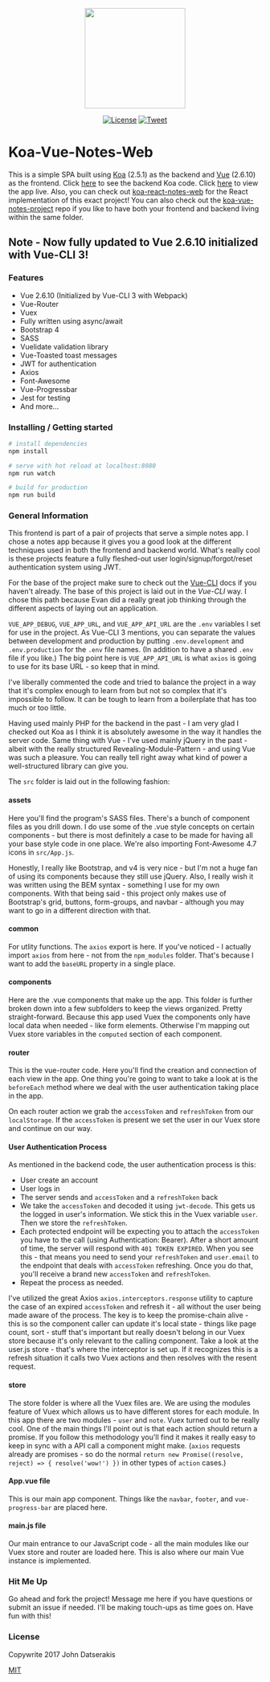 <p align="center"><a href="https://koa-vue-notes-web.innermonkdesign.com/" target="_blank"><img width="200" src="./public/koa-vue-notes-icon.png"></a></p>

<p align="center">
  <a href="http://opensource.org/licenses/MIT"><img src="https://img.shields.io/badge/license-MIT-blue.svg" alt="License"></a>
  <a href="https://twitter.com/intent/tweet?url=https%3A%2F%2Fgithub.com%2Fjohndatserakis%2Fkoa-vue-notes-web&text=Check%20out%20koa-vue-notes-web%20on%20GitHub&via=innermonkdesign">
  <img src="https://img.shields.io/twitter/url/https/github.com/johndatserakis/koa-vue-notes-web.svg?style=social" alt="Tweet"></a>
</p>

# Koa-Vue-Notes-Web

This is a simple SPA built using [Koa](http://koajs.com/) (2.5.1) as the backend and [Vue](https://vuejs.org/) (2.6.10) as the frontend. Click [here](https://github.com/johndatserakis/koa-vue-notes-api) to see the backend Koa code. Click [here](https://koa-vue-notes-web.innermonkdesign.com/) to view the app live. Also, you can check out [koa-react-notes-web](https://koa-react-notes-web.innermonkdesign.com) for the React implementation of this exact project! You can also check out the [koa-vue-notes-project](https://github.com/johndatserakis/koa-vue-notes-project) repo if you like to have both your frontend and backend living within the same folder.

## Note - Now fully updated to Vue 2.6.10 initialized with Vue-CLI 3!

### Features
- Vue 2.6.10 (Initialized by Vue-CLI 3 with Webpack)
- Vue-Router
- Vuex
- Fully written using async/await
- Bootstrap 4
- SASS
- Vuelidate validation library
- Vue-Toasted toast messages
- JWT for authentication
- Axios
- Font-Awesome
- Vue-Progressbar
- Jest for testing
- And more...

### Installing / Getting started

``` bash
# install dependencies
npm install

# serve with hot reload at localhost:8080
npm run watch

# build for production
npm run build
```

### General Information

This frontend is part of a pair of projects that serve a simple notes app. I chose a notes app because it gives you a good look at the different techniques used in both the frontend and backend world. What's really cool is these projects feature a fully fleshed-out user login/signup/forgot/reset authentication system using JWT.

For the base of the project make sure to check out the [Vue-CLI](https://github.com/vuejs/vue-cli) docs if you haven't already. The base of this project is laid out in the *Vue-CLI* way. I chose this path because Evan did a really great job thinking through the different aspects of laying out an application.

`VUE_APP_DEBUG`, `VUE_APP_URL`, and `VUE_APP_API_URL` are the `.env` variables I set for use in the project. As Vue-CLI 3 mentions, you can separate the values between development and production by putting `.env.development` and `.env.production` for the `.env` file names. (In addition to have a shared `.env` file if you like.) The big point here is `VUE_APP_API_URL` is what `axios` is going to use for its base URL - so keep that in mind.

I've liberally commented the code and tried to balance the project in a way that it's complex enough to learn from but not so complex that it's impossible to follow. It can be tough to learn from a boilerplate that has too much or too little.

Having used mainly PHP for the backend in the past - I am very glad I checked out Koa as I think it is absolutely awesome in the way it handles the server code. Same thing with Vue - I've used mainly jQuery in the past - albeit with the really structured Revealing-Module-Pattern - and using Vue was such a pleasure. You can really tell right away what kind of power a well-structured library can give you.

The `src` folder is laid out in the following fashion:

#### assets

Here you'll find the program's SASS files. There's a bunch of component files as you drill down. I do use some of the .vue style concepts on certain components - but there is most definitely a case to be made for having all your base style code in one place. We're also importing Font-Awesome 4.7 icons in `src/App.js`.

Honestly, I really like Bootstrap, and v4 is very nice - but I'm not a huge fan of using its components because they still use jQuery. Also, I really wish it was written using the BEM syntax - something I use for my own components. With that being said - this project only makes use of Bootstrap's grid, buttons, form-groups, and navbar - although you may want to go in a different direction with that.

#### common

For utlity functions. The `axios` export is here. If you've noticed - I actually import `axios` from here - not from the `npm_modules` folder. That's because I want to add the `baseURL` property in a single place.

#### components

Here are the .vue components that make up the app. This folder is further broken down into a few subfolders to keep the views organized. Pretty straight-forward. Because this app used Vuex the components only have local data when needed - like form elements. Otherwise I'm mapping out Vuex store variables in the `computed` section of each component.

#### router

This is the vue-router code. Here you'll find the creation and connection of each view in the app. One thing you're going to want to take a look at is the `beforeEach` method where we deal with the user authentication taking place in the app.

On each router action we grab the `accessToken` and `refreshToken` from our `localStorage`. If the `accessToken` is present we set the user in our Vuex store and continue on our way.

#### User Authentication Process

As mentioned in the backend code, the user authentication process is this:

- User create an account
- User logs in
- The server sends and `accessToken` and a `refreshToken` back
- We take the `accessToken` and decoded it using `jwt-decode`. This gets us the logged in user's information. We stick this in the Vuex variable `user`. Then we store the `refreshToken`.
- Each protected endpoint will be expecting you to attach the `accessToken` you have to the call (using Authentication: Bearer). After a short amount of time, the server will respond with `401 TOKEN EXPIRED`. When you see this - that means you need to send your `refreshToken` and `user.email` to the endpoint that deals with `accessToken` refreshing. Once you do that, you'll receive a brand new `accessToken` and `refreshToken`.
- Repeat the process as needed.

I've utilized the great Axios `axios.interceptors.response` utility to capture the case of an expired `accessToken` and refresh it - all without the user being made aware of the process. The key is to keep the promise-chain alive - this is so the component caller can update it's local state - things like page count, sort - stuff that's important but really doesn't belong in our Vuex store because it's only relevant to the calling component. Take a look at the user.js store - that's where the interceptor is set up. If it recognizes this is a refresh situation it calls two Vuex actions and then resolves with the resent request.

#### store

The store folder is where all the Vuex files are. We are using the modules feature of Vuex which allows us to have different stores for each module. In this app there are two modules - `user` and `note`. Vuex turned out to be really cool. One of the main things I'll point out is that each action should return a promise. If you follow this methodology you'll find it makes it really easy to keep in sync with a API call a component might make. (`axios` requests already are promises - so do the normal `return new Promise((resolve, reject) => { resolve('wow!') })` in other types of `action` cases.)

#### App.vue file

This is our main app component. Things like the `navbar`, `footer`, and `vue-progress-bar` are placed here.

#### main.js file

Our main entrance to our JavaScript code - all the main modules like our Vuex store and router are loaded here. This is also where our main Vue instance is implemented.

### Hit Me Up

Go ahead and fork the project! Message me here if you have questions or submit an issue if needed. I'll be making touch-ups as time goes on. Have fun with this!

### License

Copywrite 2017 John Datserakis

[MIT](http://opensource.org/licenses/MIT)
